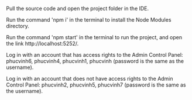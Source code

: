 Pull the source code and open the project folder in the IDE.

Run the command 'npm i' in the terminal to install the Node Modules directory.

Run the command 'npm start' in the terminal to run the project, and open the link http://localhost:5252/.

Log in with an account that has access rights to the Admin Control Panel: phucvinh6, phucvinh4, phucvinh1, phucvinh (password is the same as the username).

Log in with an account that does not have access rights to the Admin Control Panel: phucvinh2, phucvinh5, phucvinh7 (password is the same as the username).
